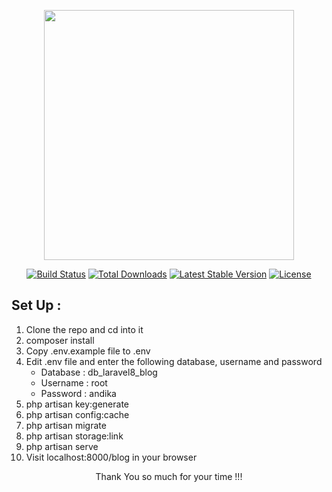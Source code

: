 <p align="center"><a href="https://laravel.com" target="_blank"><img src="https://raw.githubusercontent.com/laravel/art/master/logo-lockup/5%20SVG/2%20CMYK/1%20Full%20Color/laravel-logolockup-cmyk-red.svg" width="400"></a></p>

<p align="center">
<a href="https://travis-ci.org/laravel/framework"><img src="https://travis-ci.org/laravel/framework.svg" alt="Build Status"></a>
<a href="https://packagist.org/packages/laravel/framework"><img src="https://img.shields.io/packagist/dt/laravel/framework" alt="Total Downloads"></a>
<a href="https://packagist.org/packages/laravel/framework"><img src="https://img.shields.io/packagist/v/laravel/framework" alt="Latest Stable Version"></a>
<a href="https://packagist.org/packages/laravel/framework"><img src="https://img.shields.io/packagist/l/laravel/framework" alt="License"></a>
</p>

## Set Up :

1. Clone the repo and cd into it
2. composer install
3. Copy .env.example file to .env
4. Edit .env file and enter the following database, username and password
   <ul>
   <li>Database : db_laravel8_blog</li>
   <li>Username : root</li>
   <li>Password : andika</li>
   </ul>
5. php artisan key:generate
6. php artisan config:cache
7. php artisan migrate
8. php artisan storage:link
9. php artisan serve
10. Visit localhost:8000/blog in your browser

<p style="text-align:center">Thank You so much for your time !!!</p>
